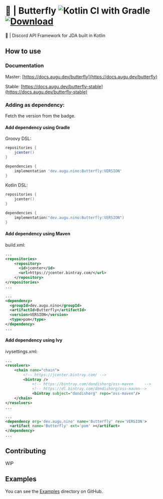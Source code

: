 # 🦋 | Butterfly ![Kotlin CI with Gradle](https://github.com/NinoDiscord/Butterfly/workflows/Kotlin%20CI%20with%20Gradle/badge.svg)  [ ![Download](https://api.bintray.com/packages/dondishorg/oss-maven/Butterfly/images/download.svg) ](https://bintray.com/dondishorg/oss-maven/Butterfly/_latestVersion)
🦋 | Discord API Framework for JDA built in Kotlin

## How to use
### Documentation
Master: [https://docs.augu.dev/butterfly](https://docs.augu.dev/butterfly)

Stable: [https://docs.augu.dev/butterfly-stable](https://docs.augu.dev/butterfly-stable)
### Adding as dependency:
Fetch the version from the badge.
#### Add dependency using Gradle
Groovy DSL:
```groovy
repositories {
    jcenter()
}

dependencies {
    implementation 'dev.augu.nino:Butterfly:VERSION'
}
```
Kotlin DSL:
```kotlin
repositories {
    jcenter()
}

dependencies {
    implementation("dev.augu.nino:Butterfly:VERSION")
}
```

#### Add dependency using Maven
build.xml:
```xml
...
<repositories>
    <repository>
      <id>jcenter</id>
      <url>https://jcenter.bintray.com/</url>
    </repository>
</repositories>
...
```
```xml
...
<dependency>
  <groupId>dev.augu.nino</groupId>
  <artifactId>Butterfly</artifactId>
  <version>VERSION</version>
  <type>pom</type>
</dependency>
...
```

#### Add dependency using Ivy
ivysettings.xml:
```xml
...
<resolvers>
    <chain name="chain"> 
        <!-- https://jcenter.bintray.com/ -->
        <bintray />
            <!-- https://bintray.com/dondishorg/oss-maven     -->
            <!-- https://dl.bintray.com/dondishorg/oss-maven-->
            <bintray subject="dondishorg" repo="oss-maven"/>
    </chain>
</resolvers>
...
```

```xml
...
<dependency org='dev.augu.nino' name='Butterfly' rev='VERSION'>
  <artifact name='Butterfly' ext='pom' ></artifact>
</dependency>
...
```

## Contributing
WIP

## Examples
You can see the [Examples](https://github.com/NinoDiscord/Butterfly/tree/master/src/examples/kotlin/dev/augu/nino/butterfly/examples) directory on GitHub.
